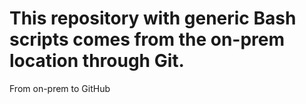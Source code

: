 # This repository with generic Bash scripts comes from the on-prem location through Git.

From on-prem to GitHub